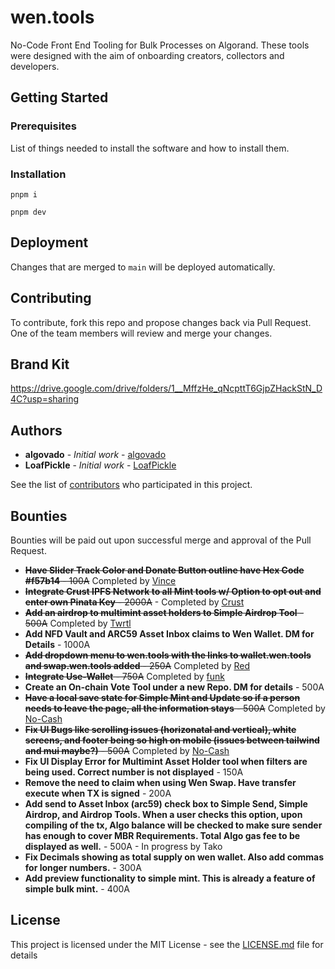 # wen.tools

No-Code Front End Tooling for Bulk Processes on Algorand. These tools were designed with the aim of onboarding creators, collectors and developers.

## Getting Started

### Prerequisites

List of things needed to install the software and how to install them.

### Installation

`pnpm i`

`pnpm dev`

## Deployment

Changes that are merged to `main` will be deployed automatically.

## Contributing

To contribute, fork this repo and propose changes back via Pull Request. One of the team members will review and merge your changes.

## Brand Kit

https://drive.google.com/drive/folders/1__MffzHe_qNcpttT6GjpZHackStN_D4C?usp=sharing

## Authors

- **algovado** - _Initial work_ - [algovado](https://github.com/algovado)
- **LoafPickle** - _Initial work_ - [LoafPickle](https://github.com/LoafPickleWW)

See the list of [contributors](https://github.com/thurstober-digital/evil-tools/contributors) who participated in this project.

## Bounties

Bounties will be paid out upon successful merge and approval of the Pull Request.

- ~~**Have Slider Track Color and Donate Button outline have Hex Code #f57b14** - 100A~~ Completed by [Vince](https://github.com/vincealvare)
- ~~**Integrate Crust IPFS Network to all Mint tools w/ Option to opt out and enter own Pinata Key** - 2000A~~ - Completed by [Crust](https://github.com/x-wagmi)
- ~~**Add an airdrop to multimint asset holders to Simple Airdrop Tool** - 500A~~ Completed by [Twrtl](https://github.com/twirtle2)
- **Add NFD Vault and ARC59 Asset Inbox claims to Wen Wallet. DM for Details** - 1000A
- ~~**Add dropdown menu to wen.tools with the links to wallet.wen.tools and swap.wen.tools added** - 250A~~ Completed by [Red](https://github.com/LoafPickleWW/wen-tools/pulls?q=is%3Apr+author%3Abwmx)
- ~~**Integrate Use-Wallet** - 750A~~ Completed by [funk](https://github.com/acfunk)
- **Create an On-chain Vote Tool under a new Repo. DM for details** - 500A 
- ~~**Have a local save state for Simple Mint and Update so if a person needs to leave the page, all the information stays** - 500A~~ Completed by [No-Cash](https://github.com/No-Cash-7970)
- ~~**Fix UI Bugs like scrolling issues (horizonatal and vertical), white screens, and footer being so high on mobile (issues between tailwind and mui maybe?)** - 500A~~ Completed by [No-Cash](https://github.com/No-Cash-7970)
- **Fix UI Display Error for Multimint Asset Holder tool when filters are being used. Correct number is not displayed** - 150A
- **Remove the need to claim when using Wen Swap. Have transfer execute when TX is signed** - 200A
- **Add send to Asset Inbox (arc59) check box to Simple Send, Simple Airdrop, and Airdrop Tools. When a user checks this option, upon compiling of the tx, Algo balance will be checked to make sure sender has enough to cover MBR Requirements. Total Algo gas fee to be displayed as well.** - 500A - In progress by Tako
- **Fix Decimals showing as total supply on wen wallet. Also add commas for longer numbers.** - 300A
- **Add preview functionality to simple mint. This is already a feature of simple bulk mint.** - 400A

## License

This project is licensed under the MIT License - see the [LICENSE.md](LICENSE.md) file for details
